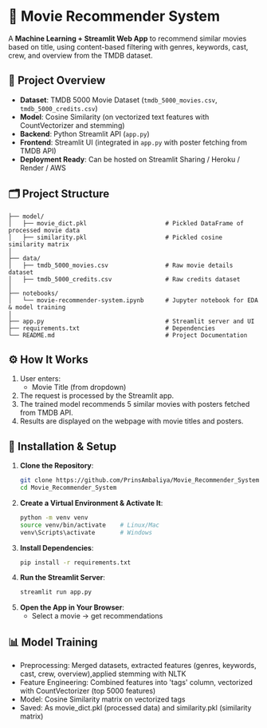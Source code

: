 # 🎥 Movie Recommender System

A **Machine Learning + Streamlit Web App** to recommend similar movies based on title, using content-based filtering with genres, keywords, cast, crew, and overview from the TMDB dataset.

## 📌 Project Overview
- **Dataset**: TMDB 5000 Movie Dataset (`tmdb_5000_movies.csv`, `tmdb_5000_credits.csv`)
- **Model**: Cosine Similarity (on vectorized text features with CountVectorizer and stemming)
- **Backend**: Python Streamlit API (`app.py`)
- **Frontend**: Streamlit UI (integrated in `app.py` with poster fetching from TMDB API)
- **Deployment Ready**: Can be hosted on Streamlit Sharing / Heroku / Render / AWS

## 🗂 Project Structure

```
├── model/
│   ├── movie_dict.pkl                      # Pickled DataFrame of processed movie data
│   ├── similarity.pkl                      # Pickled cosine similarity matrix
│
├── data/
│   ├── tmdb_5000_movies.csv                # Raw movie details dataset
│   ├── tmdb_5000_credits.csv               # Raw credits dataset
│
├── notebooks/
│   └── movie-recommender-system.ipynb      # Jupyter notebook for EDA & model training
│
├── app.py                                  # Streamlit server and UI
├── requirements.txt                        # Dependencies
└── README.md                               # Project Documentation
```


## ⚙️ How It Works
1. User enters:
   - Movie Title (from dropdown)
2. The request is processed by the Streamlit app.
3. The trained model recommends 5 similar movies with posters fetched from TMDB API.
4. Results are displayed on the webpage with movie titles and posters.

## 🚀 Installation & Setup
1. **Clone the Repository**:
   ```bash
   git clone https://github.com/PrinsAmbaliya/Movie_Recommender_System.git
   cd Movie_Recommender_System
2. **Create a Virtual Environment & Activate It**:
   ```bash
   python -m venv venv
   source venv/bin/activate    # Linux/Mac
   venv\Scripts\activate       # Windows
3. **Install Dependencies**:
   ```bash
   pip install -r requirements.txt
4. **Run the Streamlit Server**:
   ```bash
   streamlit run app.py
5. **Open the App in Your Browser**:
   - Select a movie → get recommendations

## 📊 Model Training
-  Preprocessing: Merged datasets, extracted features (genres, keywords, cast, crew, overview),applied stemming with NLTK
-  Feature Engineering: Combined features into 'tags' column, vectorized with CountVectorizer (top 5000 features)
-  Model: Cosine Similarity matrix on vectorized tags
-  Saved: As movie_dict.pkl (processed data) and similarity.pkl (similarity matrix)

## 
